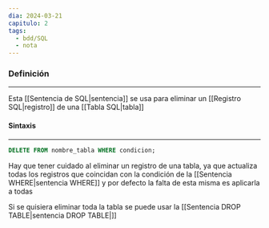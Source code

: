 ```yaml
---
dia: 2024-03-21
capitulo: 2
tags:
  - bdd/SQL
  - nota
---
```

### Definición
---
Esta [[Sentencia de SQL|sentencia]] se usa para eliminar un [[Registro SQL|registro]] de una [[Tabla SQL|tabla]]

#### Sintaxis
---
```SQL
DELETE FROM nombre_tabla WHERE condicion;
```

Hay que tener cuidado al eliminar un registro de una tabla, ya que actualiza todas los registros que coincidan con la condición de la [[Sentencia WHERE|sentencia WHERE]] y por defecto la falta de esta misma es aplicarla a todas

Si se quisiera eliminar toda la tabla se puede usar la [[Sentencia DROP TABLE|sentencia DROP TABLE|]]